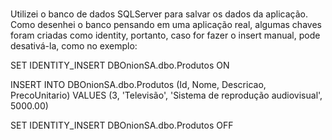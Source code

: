 # 

Utilizei o banco de dados SQLServer para salvar os dados da aplicação. Como desenhei o banco pensando em uma aplicação real, algumas chaves foram criadas como identity, portanto, caso for fazer o insert manual, pode desativá-la, como no exemplo:

SET IDENTITY_INSERT DBOnionSA.dbo.Produtos ON

INSERT INTO DBOnionSA.dbo.Produtos (Id, Nome, Descricao, PrecoUnitario) VALUES (3, 'Televisão', 'Sistema de reprodução audiovisual', 5000.00)

SET IDENTITY_INSERT DBOnionSA.dbo.Produtos OFF

